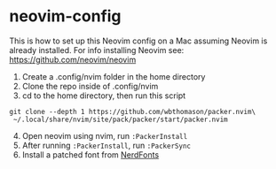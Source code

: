 # neovim-config
This is how to set up this Neovim config on a Mac assuming Neovim is already installed. For info installing Neovim see: https://github.com/neovim/neovim
1. Create a .config/nvim folder in the home directory
2. Clone the repo inside of .config/nvim
3. cd to the home directory, then run this script
```console
git clone --depth 1 https://github.com/wbthomason/packer.nvim\
 ~/.local/share/nvim/site/pack/packer/start/packer.nvim
 ```
4. Open neovim using nvim, run ```:PackerInstall```
5. After running ```:PackerInstall```, run ```:PackerSync```
6. Install a patched font from [NerdFonts](https://www.nerdfonts.com)
